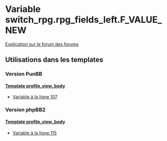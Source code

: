 # Variable switch_rpg.rpg_fields_left.F_VALUE_NEW
[Explication sur le forum des forums](http://forum.forumactif.com/t294113-listing-des-variables#switch_rpg.rpg_fields_left.F_VALUE_NEW)
## Utilisations dans les templates
### Version PunBB
#### [Template profile_view_body](punbb/profile_view_body.md)
* [Variable à la ligne 107](../punbb/profile_view_body.tpl#L107)
### Version phpBB2
#### [Template profile_view_body](subsilver/profile_view_body.md)
* [Variable à la ligne 115](../subsilver/profile_view_body.tpl#L115)